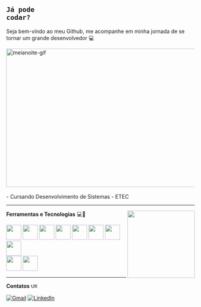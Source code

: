 ## <code style="color : name_color">Já pode codar?</code>

Seja bem-vindo ao meu Github, me acompanhe em minha jornada de se tornar um grande desenvolvedor :computer:

<div align="left">
  <img loading="lazy" src="https://i.pinimg.com/originals/e1/7a/b9/e17ab9681bec36303a67cd0e13a7b170.gif" alt="meianoite-gif" width="900px" height="370px"> <!--512x300 tamanho ideal-->
</div>
<br>
- Cursando Desenvolvimento de Sistemas - ETEC

---
<a align="right" href="https://github.com/MR1C10" >
  <img align="right" loading="lazy" height="180cm" src="https://github-readme-stats.vercel.app/api/top-langs/?username=MR1C10&layout=compact&langs_count=7&theme=dracula"/>
</a>
  
<p align="left">
  <strong style= "font-size= large">Ferramentas e Tecnologias</strong> 💻🚀
</p>
<div align="left" padding="3px">
  <img src="https://cdn.jsdelivr.net/gh/devicons/devicon@latest/icons/python/python-original.svg" style= "width: 40px; heigth: 40px" />
  <img src="https://cdn.jsdelivr.net/gh/devicons/devicon@latest/icons/csharp/csharp-original.svg" style= "width: 40px; heigth: 40px"/>
  <img src="https://cdn.jsdelivr.net/gh/devicons/devicon@latest/icons/java/java-original.svg" style= "width: 40px; heigth: 40px"/>
  <img src="https://cdn.jsdelivr.net/gh/devicons/devicon@latest/icons/php/php-original.svg" style= "width: 40px; heigth: 40px"/>
  <img src="https://cdn.jsdelivr.net/gh/devicons/devicon@latest/icons/android/android-plain.svg" style= "width: 40px; heigth: 40px"/>
  <img src="https://cdn.jsdelivr.net/gh/devicons/devicon@latest/icons/css3/css3-original.svg" style= "width: 40px; heigth: 40px" />
  <img src="https://cdn.jsdelivr.net/gh/devicons/devicon@latest/icons/html5/html5-original.svg" style= "width: 40px; heigth: 40px" />
  <img src="https://cdn.jsdelivr.net/gh/devicons/devicon@latest/icons/javascript/javascript-original.svg" style= "width: 40px; heigth: 40px" />
  <br>
  <img src="https://cdn.jsdelivr.net/gh/devicons/devicon@latest/icons/git/git-plain.svg" style= "width: 40px; heigth: 40px" />
  <img src="https://cdn.jsdelivr.net/gh/devicons/devicon@latest/icons/linux/linux-original.svg" style= "width: 40px; heigth: 40px" />

</div>

---

<p align="left">
  <strong>Contatos</strong> 📞✉
</p>

<div align="left">
  <a href="mailto:mauriciorcsouza1206@gmail.com" title="Gmail">
  <img src="https://img.shields.io/badge/-Gmail-FF0000?style=flat-square&labelColor=FF0000&logo=gmail&logoColor=white&link=mauriciorcsouza1206@gmail.com" alt="Gmail"/></a>
  <a href="https://www.linkedin.com/in/mr1c10" title="LinkedIn" target="_blank">
  <img src="https://img.shields.io/badge/-Linkedin-0e76a8?style=flat-square&logo=Linkedin&logoColor=white&link=https://**www.linkedin.com/in/mr1c10**" alt="LinkedIn"/></a>
</div>


<!--
<a align="right" href="https://github.com/MR1C10" >
  <img align="right" loading="lazy" height="180em" src=https://github-readme-stats.vercel.app/api/top-langs/?username=MR1C10&hide=html&layout=compact&theme=dracula />
</a>
-->
